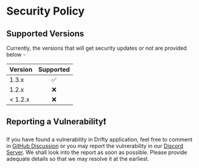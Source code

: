# Security Policy

## Supported Versions

Currently, the versions that will get security updates or not are provided below -

| Version | Supported |
|---------|:---------:|
| 1.3.x   |     ✅     |
| 1.2.x   |     ❌     |
| < 1.2.x |     ❌     |

## Reporting a Vulnerability❗

If you have found a vulnerability in Drifty application, feel free to comment in [GitHub Discussion](https://github.com/SaptarshiSarkar12/Drifty/discussions/79) or you may report the vulnerability in our [Discord Server](https://discord.gg/DeT4jXPfkG).
We shall look into the report as soon as possible.
Please provide adequate details so that we may resolve it at the earliest.

